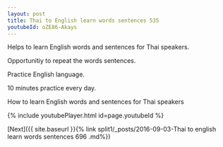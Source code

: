 ```yaml
---
layout: post
title: Thai to English learn words sentences 535 
youtubeId: oZE86-Akays
---
```

 
 
Helps to learn English words and sentences for Thai speakers.

Opportunitiy to repeat the words sentences. 

Practice English language. 
 
10 minutes practice every day. 
 
How to learn English words and sentences for Thai speakers 
 
{% include youtubePlayer.html id=page.youtubeId %}
 
 
[Next]({{ site.baseurl }}{% link  split1/_posts/2016-09-03-Thai to english learn words sentences 696 .md%})
 
